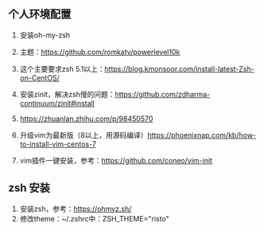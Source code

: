 ## 个人环境配置

1. 安装oh-my-zsh
2. 主题：https://github.com/romkatv/powerlevel10k
3. 这个主要要求zsh 5.1以上：https://blog.kmonsoor.com/install-latest-Zsh-on-CentOS/
4. 安装zinit，解决zsh慢的问题：https://github.com/zdharma-continuum/zinit#install
5. https://zhuanlan.zhihu.com/p/98450570

2. 升级vim为最新版（8以上，用源码编译）https://phoenixnap.com/kb/how-to-install-vim-centos-7
3. vim插件一键安装，参考：https://github.com/coneo/vim-init

## zsh 安装
1. 安装zsh，参考：https://ohmyz.sh/
2. 修改theme：~/.zshrc中：ZSH_THEME="risto"

